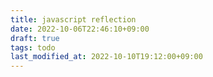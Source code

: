 ```yaml
---
title: javascript reflection
date: 2022-10-06T22:46:10+09:00
draft: true
tags: todo
last_modified_at: 2022-10-10T19:12:00+09:00
---
```



